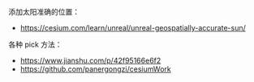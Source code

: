 添加太阳准确的位置：

- https://cesium.com/learn/unreal/unreal-geospatially-accurate-sun/

各种 pick 方法：

- https://www.jianshu.com/p/42f95166e6f2
- https://github.com/panergongzi/cesiumWork
